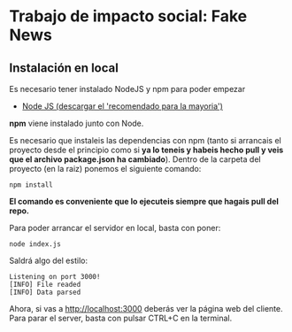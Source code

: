 # Trabajo de impacto social: Fake News

## Instalación en local
Es necesario tener instalado NodeJS y npm para poder empezar  
- [Node JS (descargar el 'recomendado para la mayoria')](https://nodejs.org/es/)  

**npm** viene instalado junto con Node.

Es necesario que instaleis las dependencias con npm (tanto si arrancais el proyecto desde el principio como si **ya lo teneis y habeis hecho pull y veis que el archivo package.json ha cambiado**). Dentro de la carpeta del proyecto (en la raiz) ponemos el siguiente comando:  
 
    npm install
**El comando es conveniente que lo ejecuteis siempre que hagais pull del repo.**

Para poder arrancar el servidor en local, basta con poner:  
    
    node index.js

Saldrá algo del estilo:

    Listening on port 3000!
    [INFO] File readed
    [INFO] Data parsed

Ahora, si vas a [http://localhost:3000](http://localhost:3000) deberás ver la página web del cliente.
Para parar el server, basta con pulsar CTRL+C en la terminal.